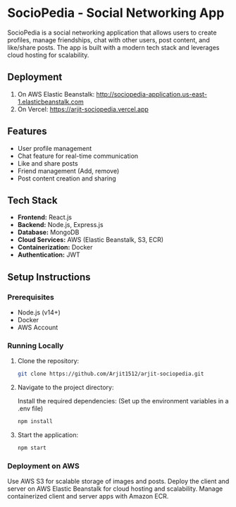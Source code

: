 # SocioPedia - Social Networking App

SocioPedia is a social networking application that allows users to create profiles, manage friendships, chat with other users, post content, and like/share posts. The app is built with a modern tech stack and leverages cloud hosting for scalability.

## Deployment
1. On AWS Elastic Beanstalk: http://sociopedia-application.us-east-1.elasticbeanstalk.com
2. On Vercel: https://arjit-sociopedia.vercel.app

## Features
- User profile management
- Chat feature for real-time communication
- Like and share posts
- Friend management (Add, remove)
- Post content creation and sharing

## Tech Stack
- **Frontend:** React.js
- **Backend:** Node.js, Express.js
- **Database:** MongoDB
- **Cloud Services:** AWS (Elastic Beanstalk, S3, ECR)
- **Containerization:** Docker
- **Authentication:** JWT

## Setup Instructions

### Prerequisites
- Node.js (v14+)
- Docker
- AWS Account

### Running Locally

1. Clone the repository:
   ```bash
   git clone https://github.com/Arjit1512/arjit-sociopedia.git
2. Navigate to the project directory:

   Install the required dependencies:
   (Set up the environment variables in a .env file)
   ```bash
   npm install

3. Start the application:
   ```bash
   npm start

### Deployment on AWS
Use AWS S3 for scalable storage of images and posts.
Deploy the client and server on AWS Elastic Beanstalk for cloud hosting and scalability.
Manage containerized client and server apps with Amazon ECR.

